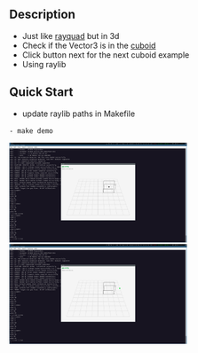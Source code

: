## Description
- Just like [rayquad](https://github.com/loop614/rayquad) but in 3d
- Check if the Vector3 is in the [cuboid](https://en.wikipedia.org/wiki/Cuboid)
- Click button next for the next cuboid example
- Using raylib

## Quick Start
- update raylib paths in Makefile
```console
- make demo
```

<div align="left"><img src="https://raw.githubusercontent.com/loop614/raycuboid/main/inside.png" width=320 height=180 alt="inside"/></div>

<div align="left"><img src="https://raw.githubusercontent.com/loop614/raycuboid/main/outside.png" width=320 height=180 alt="outside"/></div>
